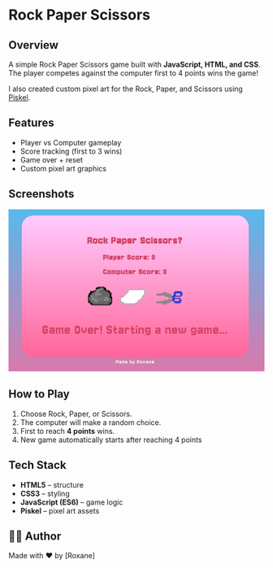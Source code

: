 
# Rock Paper Scissors

## Overview

A simple Rock Paper Scissors game built with **JavaScript, HTML, and CSS**. The player competes against the computer first to 4 points wins the game!

I also created custom pixel art for the Rock, Paper, and Scissors using [Piskel](https://www.piskelapp.com/).



## Features

* Player vs Computer gameplay
* Score tracking (first to 3 wins)
* Game over + reset
* Custom pixel art graphics


## Screenshots

![Desktop Screenshot of Game](/Assets/Rock%20Paper%20Scissors%20JS%20Game.png)



## How to Play

1. Choose Rock, Paper, or Scissors.
2. The computer will make a random choice.
3. First to reach **4 points** wins.
4. New game automatically starts after reaching 4 points


## Tech Stack

* **HTML5** – structure
* **CSS3** – styling
* **JavaScript (ES6)** – game logic
* **Piskel** – pixel art assets


## 👩‍💻 Author

Made with ❤️ by \[Roxane]
